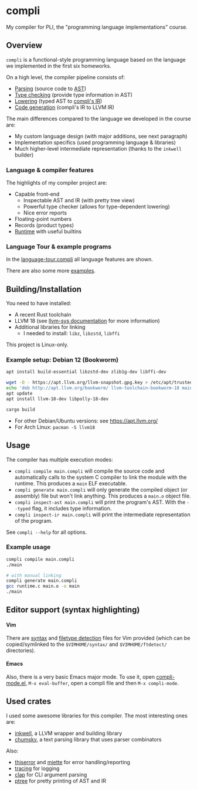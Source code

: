 # compli
My compiler for PLI, the "programming language implementations" course.

## Overview
`compli` is a functional-style programming language based on the language we implemented in the first six homeworks.

On a high level, the compiler pipeline consists of:
- [Parsing](./src/parsing/mod.rs) (source code to [AST](./src/ast.rs))
- [Type checking](./src/type_checking.rs) (provide type information in AST)
- [Lowering](./src/lowering.rs) (typed AST to [compli's IR](./src/ir.rs))
- [Code generation](./src/codegen.rs) (compli's IR to LLVM IR)

The main differences compared to the language we developed in the course are:
- My custom language design (with major additions, see next paragraph)
- Implementation specifics (used programming language & libraries)
- Much higher-level intermediate representation (thanks to the `inkwell` builder)

### Language & compiler features
The highlights of my compiler project are:
- Capable front-end
    - Inspectable AST and IR (with pretty tree view)
    - Powerful type checker (allows for type-dependent lowering)
    - Nice error reports
- Floating-point numbers
- Records (product types)
- [Runtime](./runtime.c) with useful builtins

### Language Tour & example programs
In the [language-tour.compli](./examples/language-tour.compli) all language features are shown.

There are also some more [examples](./examples/).

## Building/Installation
You need to have installed:
- A recent Rust toolchain
- LLVM 18 (see [llvm-sys documentation](https://gitlab.com/taricorp/llvm-sys.rs#build-requirements) for more information)
- Additional libraries for linking
    - I needed to install: `libz`, `libzstd`, `libffi`

This project is Linux-only.

### Example setup: Debian 12 (Bookworm)
```sh
apt install build-essential libzstd-dev zlib1g-dev libffi-dev

wget -O - https://apt.llvm.org/llvm-snapshot.gpg.key > /etc/apt/trusted.gpg.d/llvm.asc
echo 'deb http://apt.llvm.org/bookworm/ llvm-toolchain-bookworm-18 main' > /etc/apt/sources.list.d/llvm-18.list
apt update
apt install llvm-18-dev libpolly-18-dev

cargo build
```
- For other Debian/Ubuntu versions: see <https://apt.llvm.org/>
- For Arch Linux: `pacman -S llvm18`

## Usage
The compiler has multiple execution modes:
- `compli compile main.compli` will compile the source code and automatically calls to the system C compiler to link the module with the runtime.
This produces a `main` ELF executable.
- `compli generate main.compli` will only generate the compiled object (or assembly) file but won't link anything.
This produces a `main.o` object file.
- `compli inspect-ast main.compli` will print the program's AST. With the `--typed` flag, it includes type information.
- `compli inspect-ir main.compli` will print the intermediate representation of the program.

See `compli --help` for all options.

### Example usage
```sh
compli compile main.compli
./main

# with manual linking
compli generate main.compli
gcc runtime.c main.o -o main
./main
```

## Editor support (syntax highlighting)

#### Vim
There are [syntax](./editor/vim/syntax/compli.vim) and [filetype detection](./editor/vim/ftdetect/compli.vim) files for Vim provided
(which can be copied/symlinked to the `$VIMHOME/syntax/` and `$VIMHOME/ftdetect/` directories).

#### Emacs
Also, there is a very basic Emacs major mode. To use it, open [compli-mode.el](./editor/emacs/compli-mode.el),
`M-x eval-buffer`, open a compli file and then `M-x compli-mode`.

## Used crates
I used some awesome libraries for this compiler. The most interesting ones are:
- [inkwell](https://github.com/TheDan64/inkwell), a LLVM wrapper and building library
- [chumsky](https://github.com/zesterer/chumsky), a text parsing library that uses parser combinators

Also:
- [thiserror](https://github.com/dtolnay/thiserror) and [miette](https://github.com/zkat/miette) for error handling/reporting
- [tracing](https://github.com/tokio-rs/tracing) for logging
- [clap](https://github.com/clap-rs/clap) for CLI argument parsing
- [ptree](https://gitlab.com/Noughmad/ptree) for pretty printing of AST and IR
